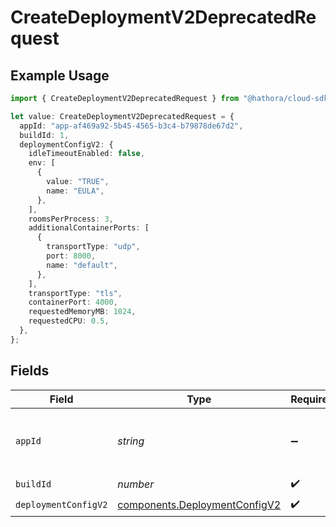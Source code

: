 # CreateDeploymentV2DeprecatedRequest

## Example Usage

```typescript
import { CreateDeploymentV2DeprecatedRequest } from "@hathora/cloud-sdk-typescript/models/operations";

let value: CreateDeploymentV2DeprecatedRequest = {
  appId: "app-af469a92-5b45-4565-b3c4-b79878de67d2",
  buildId: 1,
  deploymentConfigV2: {
    idleTimeoutEnabled: false,
    env: [
      {
        value: "TRUE",
        name: "EULA",
      },
    ],
    roomsPerProcess: 3,
    additionalContainerPorts: [
      {
        transportType: "udp",
        port: 8000,
        name: "default",
      },
    ],
    transportType: "tls",
    containerPort: 4000,
    requestedMemoryMB: 1024,
    requestedCPU: 0.5,
  },
};
```

## Fields

| Field                                                                          | Type                                                                           | Required                                                                       | Description                                                                    | Example                                                                        |
| ------------------------------------------------------------------------------ | ------------------------------------------------------------------------------ | ------------------------------------------------------------------------------ | ------------------------------------------------------------------------------ | ------------------------------------------------------------------------------ |
| `appId`                                                                        | *string*                                                                       | :heavy_minus_sign:                                                             | N/A                                                                            | app-af469a92-5b45-4565-b3c4-b79878de67d2                                       |
| `buildId`                                                                      | *number*                                                                       | :heavy_check_mark:                                                             | N/A                                                                            | 1                                                                              |
| `deploymentConfigV2`                                                           | [components.DeploymentConfigV2](../../models/components/deploymentconfigv2.md) | :heavy_check_mark:                                                             | N/A                                                                            |                                                                                |